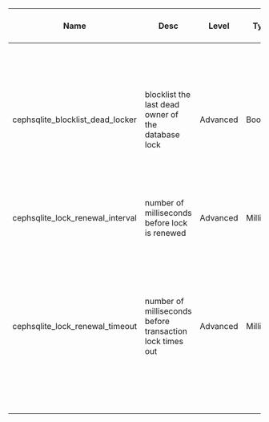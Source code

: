 | Name | Desc | Level | Type | non-Daemon Default | Daemon Default | Min | Max | Valid Values | verbatim | See also | Flags | Services | Validator | Long Desc | Tags |
| --- | --- | --- | --- | --- | --- | --- | --- | --- | --- | --- | --- | --- | --- | --- | --- |
| <span id="SP_cephsqlite_blocklist_dead_locker">cephsqlite_blocklist_dead_locker</span> |  blocklist the last dead owner of the database lock | Advanced | Bool | True |  |  |  |  |  |  |  |  |  | Require that the Ceph SQLite VFS blocklist the last dead owner of the database when cleanup was incomplete. DO NOT CHANGE THIS UNLESS YOU UNDERSTAND THE RAMIFICATIONS. CORRUPTION MAY RESULT. | client |
| <span id="SP_cephsqlite_lock_renewal_interval">cephsqlite_lock_renewal_interval</span> |  number of milliseconds before lock is renewed | Advanced | Millisecs | 2000 |  | 100 |  |  |  | [[cephsqlite_lock_renewal_timeout](/config/global/cephsqlite.md#SP_cephsqlite_lock_renewal_timeout)] |  |  |  |  | client |
| <span id="SP_cephsqlite_lock_renewal_timeout">cephsqlite_lock_renewal_timeout</span> |  number of milliseconds before transaction lock times out | Advanced | Millisecs | 30000 |  | 100 |  |  |  | [[cephsqlite_lock_renewal_interval](/config/global/cephsqlite.md#SP_cephsqlite_lock_renewal_interval)] |  |  |  | The amount of time before a running libcephsqlite VFS connection has to renew a lock on the database before the lock is automatically lost. If the lock is lost, the VFS will abort the process to prevent database corruption. | client |
